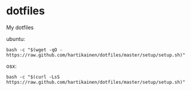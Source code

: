# dotfiles
My dotfiles

ubuntu:
```
bash -c "$(wget -qO - https://raw.github.com/hartikainen/dotfiles/master/setup/setup.sh)"
```

osx:
```
bash -c "$(curl -LsS https://raw.github.com/hartikainen/dotfiles/master/setup/setup.sh)"
```
